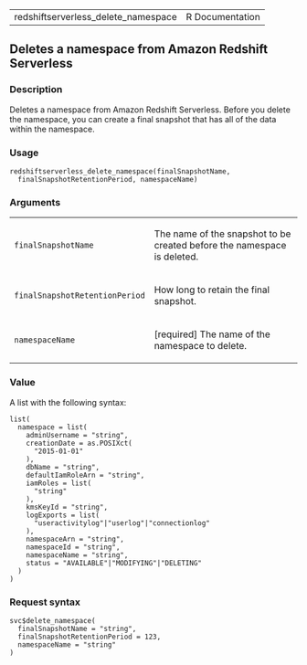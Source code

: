 <table style="width: 100%;">
<tbody>
<tr class="odd">
<td>redshiftserverless_delete_namespace</td>
<td style="text-align: right;">R Documentation</td>
</tr>
</tbody>
</table>

## Deletes a namespace from Amazon Redshift Serverless

### Description

Deletes a namespace from Amazon Redshift Serverless. Before you delete
the namespace, you can create a final snapshot that has all of the data
within the namespace.

### Usage

    redshiftserverless_delete_namespace(finalSnapshotName,
      finalSnapshotRetentionPeriod, namespaceName)

### Arguments

<table>
<colgroup>
<col style="width: 35%" />
<col style="width: 65%" />
</colgroup>
<tbody>
<tr class="odd">
<td><code
id="redshiftserverless_delete_namespace_:_finalSnapshotName">finalSnapshotName</code></td>
<td><p>The name of the snapshot to be created before the namespace is
deleted.</p></td>
</tr>
<tr class="even">
<td><code
id="redshiftserverless_delete_namespace_:_finalSnapshotRetentionPeriod">finalSnapshotRetentionPeriod</code></td>
<td><p>How long to retain the final snapshot.</p></td>
</tr>
<tr class="odd">
<td><code
id="redshiftserverless_delete_namespace_:_namespaceName">namespaceName</code></td>
<td><p>[required] The name of the namespace to delete.</p></td>
</tr>
</tbody>
</table>

### Value

A list with the following syntax:

    list(
      namespace = list(
        adminUsername = "string",
        creationDate = as.POSIXct(
          "2015-01-01"
        ),
        dbName = "string",
        defaultIamRoleArn = "string",
        iamRoles = list(
          "string"
        ),
        kmsKeyId = "string",
        logExports = list(
          "useractivitylog"|"userlog"|"connectionlog"
        ),
        namespaceArn = "string",
        namespaceId = "string",
        namespaceName = "string",
        status = "AVAILABLE"|"MODIFYING"|"DELETING"
      )
    )

### Request syntax

    svc$delete_namespace(
      finalSnapshotName = "string",
      finalSnapshotRetentionPeriod = 123,
      namespaceName = "string"
    )
